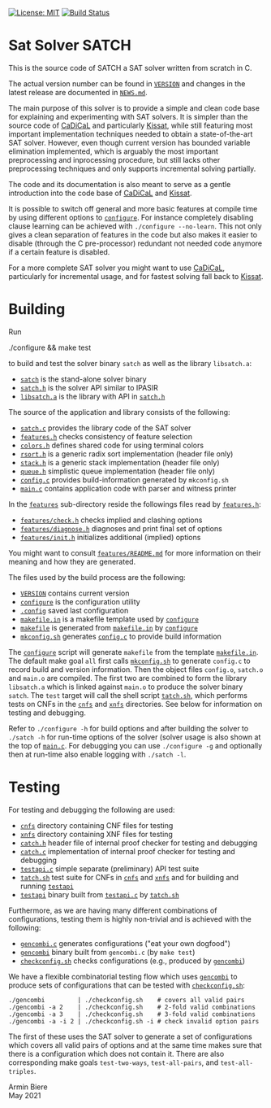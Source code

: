 [![License: MIT](https://img.shields.io/badge/License-MIT-yellow.svg)](https://opensource.org/licenses/MIT)
[![Build Status](https://app.travis-ci.com/github/arminbiere/satch.svg?branch=master)](https://app.travis-ci.com/github/arminbiere/satch)

Sat Solver SATCH
================

This is the source code of SATCH a SAT solver written from scratch in C.

The actual version number can be found in [`VERSION`](VERSION) and
changes in the latest release are documented in [`NEWS.md`](NEWS.md).

The main purpose of this solver is to provide a simple and clean code base
for explaining and experimenting with SAT solvers. It is simpler than the
source code of [CaDiCaL](https://github.com/arminbiere/cadical) and
particularly [Kissat](https://github.com/arminbiere/kissat), while still
featuring most important implementation techniques needed to obtain a
state-of-the-art SAT solver. However, even though current version has
bounded variable elimination implemented, which is arguably the most
important preprocessing and inprocessing procedure, but still lacks other
preprocessing techniques and only supports incremental solving partially.

The code and its documentation is also meant to serve as a gentle
introduction into the code base of
[CaDiCaL](https://github.com/arminbiere/cadical) and
[Kissat](https://github.com/arminbiere/kissat).

It is possible to switch off general and more basic features at compile
time by using different options to [`configure`](configure). For instance
completely disabling clause learning can be achieved with `./configure
--no-learn`.  This not only gives a clean separation of features in the code
but also makes it easier to disable (through the C pre-processor) redundant
not needed code anymore if a certain feature is disabled.

For a more complete SAT solver you might want to use
[CaDiCaL](https://github.com/arminbiere/cadical), particularly for
incremental usage, and for fastest solving fall back to
[Kissat](https://github.com/arminbiere/kissat).

Building
========

Run

   ./configure && make test

to build and test the solver binary `satch` as well as the
library `libsatch.a`:

- [`satch`](satchs)          is the stand-alone solver binary
- [`satch.h`](satch.h)       is the solver API similar to IPASIR
- [`libsatch.a`](libsatch.a) is the library with API in [`satch.h`](satch.h)

The source of the application and library consists of the following:

- [`satch.c`](satch.c)       provides the library code of the SAT solver
- [`features.h`](features.h) checks consistency of feature selection
- [`colors.h`](colors.h)     defines shared code for using terminal colors
- [`rsort.h`](rsort.h)       is a generic radix sort implementation (header file only)
- [`stack.h`](stack.h)       is a generic stack implementation (header file only)
- [`queue.h`](queue.h)       simplistic queue implementation (header file only)
- [`config.c`](config.c)     provides build-information generated by `mkconfig.sh`
- [`main.c`](main.c)         contains application code with parser and witness printer

In the [`features`](features) sub-directory reside the followings files read
by [`features.h`](features.h):

- [`features/check.h`](features/check.h)       checks implied and clashing options
- [`features/diagnose.h`](features/diagnose.h) diagnoses and print final set of options
- [`features/init.h`](init.h)                  initializes additional (implied) options

You might want to consult [`features/README.md`](features/README.md) for
more information on their meaning and how they are generated.

The files used by the build process are the following:
               
- [`VERSION`](VERSION)         contains  current version
- [`configure`](configure)     is the configuration utility
- [`.config`](.config)         saved last configuration
- [`makefile.in`](makefile.in) is a makefile template used by [`configure`](configure)
- [`makefile`](makefile)       is generated from
                               [`makefile.in`](makefile.in) by [`configure`](configure)
- [`mkconfig.sh`](mkconfig.sh) generates [`config.c`](config.c) to provide build information

The [`configure`](configure) script will generate `makefile` from the template
[`makefile.in`](makefile.in).  The default make goal `all` first calls
[`mkconfig.sh`](mkconfig.sh) to generate `config.c` to record build and version
information.  Then the object files `config.o`, `satch.o` and `main.o` are
compiled.  The first two are combined to form the library `libsatch.a` which
is linked against `main.o` to produce the solver binary `satch`.  The `test`
target will call the shell script [`tatch.sh`](tatch.sh), which performs
tests on CNFs in the [`cnfs`](cnfs) and [`xnfs`](xnfs) directories.
See below for information on testing and debugging.

Refer to `./configure -h` for build options and after building the solver to
`./satch -h` for run-time options of the solver (solver usage is also shown at
the top of [`main.c`](`main.c`).  For debugging you can use `./configure -g` and
optionally then at run-time also enable logging with `./satch -l`.

Testing
=======

For testing and debugging the following are used:

- [`cnfs`](cnfs)            directory containing CNF files for testing
- [`xnfs`](xnfs)            directory containing XNF files for testing
- [`catch.h`](catch.h)      header file of internal proof checker for testing and debugging
- [`catch.c`](catch.c)      implementation of internal proof checker for testing and debugging
- [`testapi.c`](testapi.c)  simple separate (preliminary) API test suite
- [`tatch.sh`](tatch.sh)    test suite for CNFs in [`cnfs`](cnfs) and
                            [`xnfs`](xnfs) and for building and running [`testapi`](testapi)
- [`testapi`](testapi)      binary built from [`testapi.c`](testapi.c) by
                            [`tatch.sh`](tatch.sh)

Furthermore, as we are having many different combinations of configurations,
testing them is highly non-trivial and is achieved with the following:

- [`gencombi.c`](gencombi.c)         generates configurations ("eat your own dogfood")
- [`gencombi`](gencombi)             binary built from `gencombi.c` (by `make test`)
- [`checkconfig.sh`](checkconfig.sh) checks configurations (e.g., produced
                                     by [`gencombi`](gencombi))

We have a flexible combinatorial testing flow which uses
[`gencombi`](gencombi) to produce sets of configurations that can be tested
with [`checkconfig.sh`](checkconfig.sh):

    ./gencombi         | ./checkconfig.sh    # covers all valid pairs
    ./gencombi -a 2    | ./checkconfig.sh    # 2-fold valid combinations
    ./gencombi -a 3    | ./checkconfig.sh    # 3-fold valid combinations
    ./gencombi -a -i 2 | ./checkconfig.sh -i # check invalid option pairs

The first of these uses the SAT solver to generate a set of configurations
which covers all valid pairs of options and at the same time makes sure that
there is a configuration which does not contain it.  There are also
corresponding make goals `test-two-ways`, `test-all-pairs`, and
`test-all-triples`.
 
Armin Biere  
May 2021
